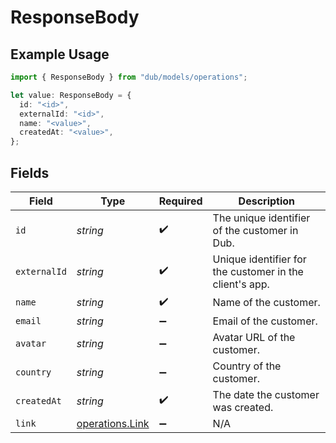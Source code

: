 # ResponseBody

## Example Usage

```typescript
import { ResponseBody } from "dub/models/operations";

let value: ResponseBody = {
  id: "<id>",
  externalId: "<id>",
  name: "<value>",
  createdAt: "<value>",
};
```

## Fields

| Field                                                   | Type                                                    | Required                                                | Description                                             |
| ------------------------------------------------------- | ------------------------------------------------------- | ------------------------------------------------------- | ------------------------------------------------------- |
| `id`                                                    | *string*                                                | :heavy_check_mark:                                      | The unique identifier of the customer in Dub.           |
| `externalId`                                            | *string*                                                | :heavy_check_mark:                                      | Unique identifier for the customer in the client's app. |
| `name`                                                  | *string*                                                | :heavy_check_mark:                                      | Name of the customer.                                   |
| `email`                                                 | *string*                                                | :heavy_minus_sign:                                      | Email of the customer.                                  |
| `avatar`                                                | *string*                                                | :heavy_minus_sign:                                      | Avatar URL of the customer.                             |
| `country`                                               | *string*                                                | :heavy_minus_sign:                                      | Country of the customer.                                |
| `createdAt`                                             | *string*                                                | :heavy_check_mark:                                      | The date the customer was created.                      |
| `link`                                                  | [operations.Link](../../models/operations/link.md)      | :heavy_minus_sign:                                      | N/A                                                     |